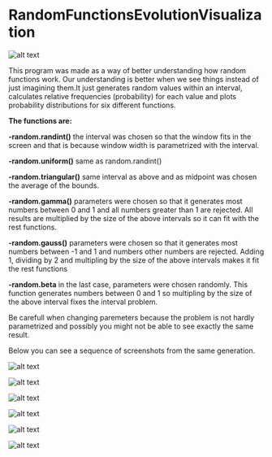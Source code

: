 # RandomFunctionsEvolutionVisualization

![alt text](https://github.com/k1s4g4/RandomFunctionsEvolutionVisualization/blob/master/screenshot/4.png)

This program was made as a way of better understanding how random functions work. Our understanding is better when we see things instead of just imagining them.It just generates random values within an interval, calculates relative frequencies (probability) for each value and plots probability distributions for six different functions. 

**The functions are:**

**-random.randint()**
the interval was chosen so that the window fits in the screen and that is because window width is parametrized with the interval.

**-random.uniform()**
same as random.randint()

**-random.triangular()**
same interval as above and as midpoint was chosen the average of the bounds.

**-random.gamma()**
parameters were chosen so that it generates most numbers between 0 and 1 and all numbers greater than 1 are rejected. All results are multiplied by the size of the above intervals so it can fit with the rest functions.

**-random.gauss()**
parameters were chosen so that it generates most numbers between -1 and 1 and numbers other numbers are rejected. Adding 1, dividing by 2 and multipling by the size of the above intervals makes it fit the rest functions

**-random.beta**
in the last case, parameters were chosen randomly. This function generates numbers between 0 and 1 so multipling by the size of the above interval fixes the interval problem.

Be carefull when changing paremeters because the problem is not hardly parametrized and possibly you might not be able to see exactly the same result.


Below you can see a sequence of screenshots from the same generation.

![alt text](https://github.com/k1s4g4/RandomFunctionsEvolutionVisualization/blob/master/screenshot/1.png)

![alt text](https://github.com/k1s4g4/RandomFunctionsEvolutionVisualization/blob/master/screenshot/2.png)

![alt text](https://github.com/k1s4g4/RandomFunctionsEvolutionVisualization/blob/master/screenshot/3.png)

![alt text](https://github.com/k1s4g4/RandomFunctionsEvolutionVisualization/blob/master/screenshot/4.png)

![alt text](https://github.com/k1s4g4/RandomFunctionsEvolutionVisualization/blob/master/screenshot/5.png)

![alt text](https://github.com/k1s4g4/RandomFunctionsEvolutionVisualization/blob/master/screenshot/6.png)

